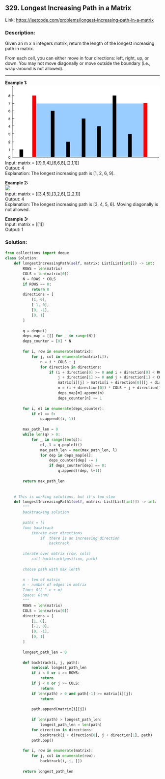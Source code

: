 ## 329. Longest Increasing Path in a Matrix
Link: https://leetcode.com/problems/longest-increasing-path-in-a-matrix  

### Description: 
Given an m x n integers matrix, return the length of the longest increasing path in matrix.

From each cell, you can either move in four directions: left, right, up, or down. You may not move diagonally or move outside the boundary (i.e., wrap-around is not allowed).

---

**Example 1:**  
<img src="../images/11-im-1.png" />  
Input: matrix = [[9,9,4],[6,6,8],[2,1,1]]  
Output: 4  
Explanation: The longest increasing path is [1, 2, 6, 9].  

**Example 2:**  
<img src="../images/11-im-2.png" />  
Input: matrix = [[3,4,5],[3,2,6],[2,2,1]]  
Output: 4  
Explanation: The longest increasing path is [3, 4, 5, 6]. Moving diagonally is not allowed.  

**Example 3:**  
Input: matrix = [[1]]  
Output: 1  

### Solution: 
```python
from collections import deque
class Solution:
    def longestIncreasingPath(self, matrix: List[List[int]]) -> int:
        ROWS = len(matrix)
        COLS = len(matrix[0])
        N = ROWS * COLS
        if ROWS == 0:
            return 0
        directions = [
            [1, 0],
            [-1, 0],
            [0, -1],
            [0, 1]
        ]

        q = deque()
        deps_map = [[] for _ in range(N)]
        deps_counter = [0] * N

        for i, row in enumerate(matrix):
            for j, col in enumerate(matrix[i]):
                n = i * COLS + j
                for direction in directions:
                    if (i + direction[0] >= 0 and i + direction[0] < ROWS and
                        j + direction[1] >= 0 and j + direction[1] < COLS and
                        matrix[i][j] > matrix[i + direction[0]][j + direction[1]]):
                        m = (i + direction[0]) * COLS + j + direction[1]
                        deps_map[m].append(n)
                        deps_counter[n] += 1
        
        for i, el in enumerate(deps_counter):
            if el == 0:
                q.append((i, 1))

        max_path_len = 0
        while len(q) > 0:
            for _ in range(len(q)):
                el, l = q.popleft()
                max_path_len = max(max_path_len, l)
                for dep in deps_map[el]:
                    deps_counter[dep] -= 1
                    if deps_counter[dep] == 0:
                        q.append((dep, l+1))
        
        return max_path_len


    # This is working solutions, but it's too slow
    def longestIncreasingPath1(self, matrix: List[List[int]]) -> int:
        """
        backtracking solution

        paths = []
        func backtrack
            iterate over directions
                if  there is an increasing direction
                    backtrack

        iterate over matrix (row, cols)
            call backtrack(position, path)

        choose path with max lenth
        
        n - len of matrix
        m - number of edges in matrix
        Time: O(2 ^ n + m)
        Space: O(nm)
        """
        ROWS = len(matrix)
        COLS = len(matrix[0])
        directions = [
            [1, 0],
            [-1, 0],
            [0, -1],
            [0, 1]
        ]

        longest_path_len = 0

        def backtrack(i, j, path):
            nonlocal longest_path_len
            if i < 0 or i >= ROWS:
                return
            if j < 0 or j >= COLS:
                return
            if len(path) > 0 and path[-1] >= matrix[i][j]:
                return
            
            path.append(matrix[i][j])

            if len(path) > longest_path_len:
                longest_path_len = len(path)
            for direction in directions:
                backtrack(i + direction[0], j + direction[1], path)
            path.pop()
        
        for i, row in enumerate(matrix):
            for j, col in enumerate(row):
                backtrack(i, j, [])
        
        return longest_path_len
```
